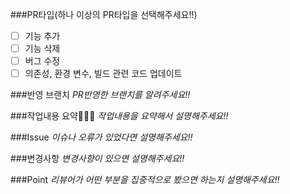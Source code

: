 ###PR타입(하나 이상의 PR타입을 선택해주세요!!)
- [ ] 기능 추가 
- [ ] 기능 삭제
- [ ] 버그 수정 
- [ ] 의존성, 환경 변수, 빌드 관련 코드 업데이트

###반영 브랜치
_PR반영한 브랜치를 알려주세요!!_

###작업내용 요약👨🏼‍💻
_작업내용을 요약해서 설명해주세요!!_

###Issue
_이슈나 오류가 있었다면 설명해주세요!!_

###변경사항
_변경사항이 있으면 설명해주세요!!_

###Point
_리뷰어가 어떤 부분을 집중적으로 봤으면 하는지 설명해주세요!!_



